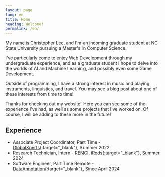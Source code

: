 ```yaml
---
layout: page
lang: en
title: Home
heading: Welcome!
permalink: /en/
---
```


My name is Christopher Lee, and I'm an incoming graduate student at NC State University pursuing a Master's in Computer Science.

I've particularly come to enjoy Web Development through my undergraduate experience, and as a graduate student I hope to delve into the worlds of AI and Machine Learning, and possibly even some Game Development.

Outside of programming, I have a strong interest in music and playing instruments, linguistics, and travel. You may see a blog post about one of these interests from time to time!

Thanks for checking out my website! Here you can see some of the experience I've had, as well as some projects that I've worked on. Of course, I will be adding to these more in the future!

## Experience

- Associate Project Coordinator, Part Time - [GlobalXperts](https://www.globalxperts.net/){:target="_blank"}, Summer 2022
- Research Technician, Intern - [RENCI](https://renci.org/), [iRods](https://irods.org/){:target="_blank"}, Summer 2024
- Software Engineer, Part Time Remote - [DataAnnotation](https://www.dataannotation.tech/generalist?worker_source=G&utm_source=google&utm_medium=display&utm_campaign=20429741244&utm_adgroup=153008825238&utm_content=668966805731&gad_source=1&gad_campaignid=20429741244&gbraid=0AAAAAqBNCsVbePfEDToIBaWNpFk53EFUy&gclid=CjwKCAjw_pDBBhBMEiwAmY02NiUKxnLZZ3d0EHTSImrwqryV8_2rdSkCBj7vmBZbfuG1QfrxKsx83hoCrooQAvD_BwE){:target="_blank"}, Since April 2024
